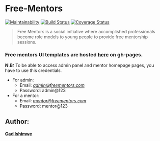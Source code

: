 # Free-Mentors
[![Maintainability](https://api.codeclimate.com/v1/badges/0269b0ef0bcae5307e55/maintainability)](https://codeclimate.com/github/gadishimwe/Free-Mentors/maintainability)
[![Build Status](https://travis-ci.org/gadishimwe/Free-Mentors.svg?branch=develop)](https://travis-ci.org/gadishimwe/Free-Mentors)
[![Coverage Status](https://coveralls.io/repos/github/gadishimwe/Free-Mentors/badge.svg?branch=develop)](https://coveralls.io/github/gadishimwe/Free-Mentors?branch=develop)


>Free Mentors is a social initiative where accomplished professionals become role models to young people to provide free mentorship sessions.

### Free mentors UI templates are hosted [here](https://gadishimwe.github.io/Free-Mentors/) on gh-pages.

__N.B:__ To be able to access admin panel and mentor homepage pages, you have to use this credentials.
* For admin:
    * Email: *admin@freementors.com*
    * Password: admin@123
* For a mentor:
    * Email: *mentor@freementors.com*
    * Password: mentor@123

## Author:
#### [Gad Ishimwe](https://www.github.com/gadishimwe)
